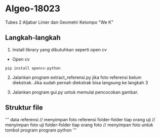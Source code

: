 # Algeo-18023
Tubes 2 Aljabar Linier dan Geometri Kelompo "We K"

## Langkah-langkah
1. Install library yang dibutuhkan seperti open cv
- Open cv
```
pip install opencv-python
```

2. Jalankan program extract_referensi.py jika foto referensi belum diekstrak. Jika sudah pernah diekstrak bisa langsung ke langkah 3

3. Jalankan program gui.py untuk memulai pencocokan gambar.

## Struktur file
'''
data
    referensi   // menyimpan foto referensi
        folder-folder tiap orang
    uji         // menyimpan foto uji
        folder-folder tiap orang
foto    // menyimpan foto untuk tombol program
program python
'''